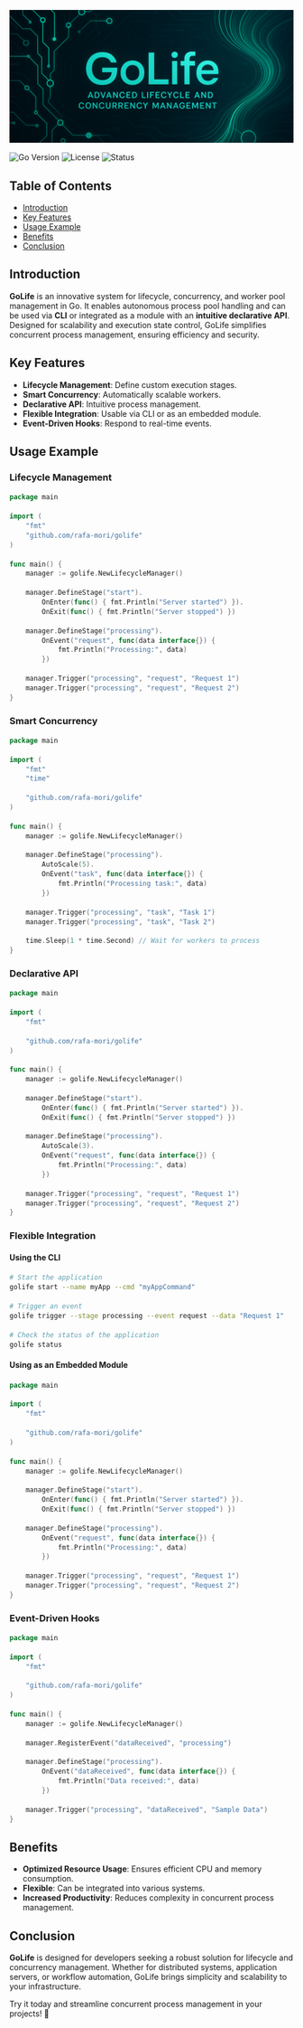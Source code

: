 ![GoLife Banner](./assets/top_banner.png)


![Go Version](https://img.shields.io/badge/Go-1.20%2B-blue) ![License](https://img.shields.io/badge/License-MIT-green) ![Status](https://img.shields.io/badge/Status-Active-brightgreen)

## Table of Contents
- [Introduction](#introduction)
- [Key Features](#key-features)
- [Usage Example](#usage-example)
- [Benefits](#benefits)
- [Conclusion](#conclusion)

## Introduction
**GoLife** is an innovative system for lifecycle, concurrency, and worker pool management in Go. It enables autonomous process pool handling and can be used via **CLI** or integrated as a module with an **intuitive declarative API**. Designed for scalability and execution state control, GoLife simplifies concurrent process management, ensuring efficiency and security.

## Key Features
- **Lifecycle Management**: Define custom execution stages.
- **Smart Concurrency**: Automatically scalable workers.
- **Declarative API**: Intuitive process management.
- **Flexible Integration**: Usable via CLI or as an embedded module.
- **Event-Driven Hooks**: Respond to real-time events.

## Usage Example

### Lifecycle Management

```go
package main

import (
	"fmt"
	"github.com/rafa-mori/golife"
)

func main() {
	manager := golife.NewLifecycleManager()

	manager.DefineStage("start").
		OnEnter(func() { fmt.Println("Server started") }).
		OnExit(func() { fmt.Println("Server stopped") })

	manager.DefineStage("processing").
		OnEvent("request", func(data interface{}) {
			fmt.Println("Processing:", data)
		})

	manager.Trigger("processing", "request", "Request 1")
	manager.Trigger("processing", "request", "Request 2")
}
```

### Smart Concurrency

```go
package main

import (
	"fmt"
	"time"
	
	"github.com/rafa-mori/golife"
)

func main() {
	manager := golife.NewLifecycleManager()

	manager.DefineStage("processing").
		AutoScale(5).
		OnEvent("task", func(data interface{}) {
			fmt.Println("Processing task:", data)
		})

	manager.Trigger("processing", "task", "Task 1")
	manager.Trigger("processing", "task", "Task 2")

	time.Sleep(1 * time.Second) // Wait for workers to process
}
```

### Declarative API

```go
package main

import (
	"fmt"
	
	"github.com/rafa-mori/golife"
)

func main() {
	manager := golife.NewLifecycleManager()

	manager.DefineStage("start").
		OnEnter(func() { fmt.Println("Server started") }).
		OnExit(func() { fmt.Println("Server stopped") })

	manager.DefineStage("processing").
		AutoScale(3).
		OnEvent("request", func(data interface{}) {
			fmt.Println("Processing:", data)
		})

	manager.Trigger("processing", "request", "Request 1")
	manager.Trigger("processing", "request", "Request 2")
}
```

### Flexible Integration

#### Using the CLI

```sh
# Start the application
golife start --name myApp --cmd "myAppCommand"

# Trigger an event
golife trigger --stage processing --event request --data "Request 1"

# Check the status of the application
golife status
```

#### Using as an Embedded Module

```go
package main

import (
	"fmt"
	
	"github.com/rafa-mori/golife"
)

func main() {
	manager := golife.NewLifecycleManager()

	manager.DefineStage("start").
		OnEnter(func() { fmt.Println("Server started") }).
		OnExit(func() { fmt.Println("Server stopped") })

	manager.DefineStage("processing").
		OnEvent("request", func(data interface{}) {
			fmt.Println("Processing:", data)
		})

	manager.Trigger("processing", "request", "Request 1")
	manager.Trigger("processing", "request", "Request 2")
}
```

### Event-Driven Hooks

```go
package main

import (
	"fmt"
	
	"github.com/rafa-mori/golife"
)

func main() {
	manager := golife.NewLifecycleManager()

	manager.RegisterEvent("dataReceived", "processing")

	manager.DefineStage("processing").
		OnEvent("dataReceived", func(data interface{}) {
			fmt.Println("Data received:", data)
		})

	manager.Trigger("processing", "dataReceived", "Sample Data")
}
```

## Benefits
- **Optimized Resource Usage**: Ensures efficient CPU and memory consumption.
- **Flexible**: Can be integrated into various systems.
- **Increased Productivity**: Reduces complexity in concurrent process management.

## Conclusion
**GoLife** is designed for developers seeking a robust solution for lifecycle and concurrency management. Whether for distributed systems, application servers, or workflow automation, GoLife brings simplicity and scalability to your infrastructure.

Try it today and streamline concurrent process management in your projects! 🚀
